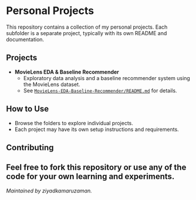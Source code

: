 # Personal Projects

This repository contains a collection of my personal projects. Each subfolder is a separate project, typically with its own README and documentation.
## Projects

- **MovieLens EDA & Baseline Recommender**
  - Exploratory data analysis and a baseline recommender system using the MovieLens dataset.
  - See [`MovieLens-EDA-Baseline-Recommender/README.md`](MovieLens-EDA-Baseline-Recommender/README.md) for details.
## How to Use

- Browse the folders to explore individual projects.
- Each project may have its own setup instructions and requirements.
## Contributing

Feel free to fork this repository or use any of the code for your own learning and experiments.
---

*Maintained by ziyadkamaruzaman.*
